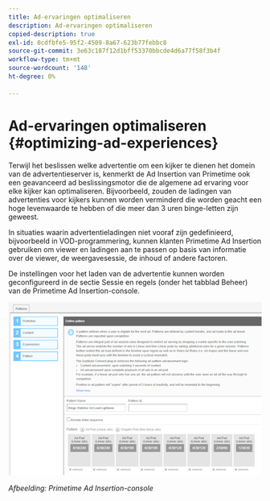 ```yaml
---
title: Ad-ervaringen optimaliseren
description: Ad-ervaringen optimaliseren
copied-description: true
exl-id: 0cdfbfe5-95f2-4509-8a67-623b77febbc8
source-git-commit: 3e63c187f12d1bff53370bbcde4d6a77f58f3b4f
workflow-type: tm+mt
source-wordcount: '148'
ht-degree: 0%

---
```


# Ad-ervaringen optimaliseren {#optimizing-ad-experiences}

Terwijl het beslissen welke advertentie om een kijker te dienen het domein van de advertentieserver is, kenmerkt de Ad Insertion van Primetime ook een geavanceerd ad beslissingsmotor die de algemene ad ervaring voor elke kijker kan optimaliseren. Bijvoorbeeld, zouden de ladingen van advertenties voor kijkers kunnen worden verminderd die worden geacht een hoge levenwaarde te hebben of die meer dan 3 uren binge-letten zijn geweest.

In situaties waarin advertentieladingen niet vooraf zijn gedefinieerd, bijvoorbeeld in VOD-programmering, kunnen klanten Primetime Ad Insertion gebruiken om viewer en ladingen aan te passen op basis van informatie over de viewer, de weergavesessie, de inhoud of andere factoren.

De instellingen voor het laden van de advertentie kunnen worden geconfigureerd in de sectie Sessie en regels (onder het tabblad Beheer) van de Primetime Ad Insertion-console.

![Instellingen configureren en laden in de sectie Sessie en regels van de Ad Insertion-console](/help/primetime-ad-insertion/assets/ad-insertion-console.png)

*Afbeelding: Primetime Ad Insertion-console*
